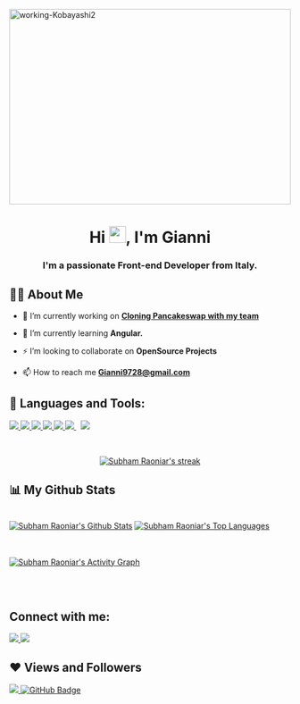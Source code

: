 <a href="https://ibb.co/8rCmscj"><img width="100%" height="350px"  src="https://i.ibb.co/QPgJQd6/working-Kobayashi2.jpg" alt="working-Kobayashi2" border="0"></a>
<h1 align="center">Hi <img src="https://raw.githubusercontent.com/MartinHeinz/MartinHeinz/master/wave.gif" width="30px">, I'm Gianni </h1>
<h3 align="center">I'm a passionate Front-end Developer from Italy.</h3>


## 🙋‍♂️ About Me

- 🔭 I’m currently working on **[Cloning Pancakeswap with my team](https://github.com/Xerip97/PancakeSwap/)**

- 🌱 I’m currently learning **Angular.**

- ⚡ I’m looking to collaborate on **OpenSource Projects**

- 📫 How to reach me **Gianni9728@gmail.com**



## 🚀 Languages and Tools:

<p align="left"> 
    <a href="https://developer.mozilla.org/en-US/docs/Web/JavaScript" target="_blank"> <img src="https://img.icons8.com/color/48/000000/javascript.png"/> </a> 
    <a href="https://www.w3.org/html/" target="_blank"> <img src="https://img.icons8.com/color/48/000000/html-5.png"/> </a> 
    <a href="https://www.w3schools.com/css/" target="_blank"> <img src="https://img.icons8.com/color/48/000000/css3.png"/> </a> 
    <a href="https://getbootstrap.com" target="_blank"> <img src="https://img.icons8.com/color/48/000000/bootstrap.png"/> </a> 
    <a href="https://angular.io/guide/rx-library" target="_blank"> <img src="https://img.icons8.com/color/48/000000/angularjs.png"/> </a>  
    <a style="padding-right:8px;" href="https://nodejs.org" target="_blank"> <img src="https://img.icons8.com/color/48/000000/nodejs.png"/> </a>   
    <a href="https://git-scm.com/" target="_blank"> <img src="https://img.icons8.com/color/48/000000/git.png"/> </a> 
      
  
</p>

<br/>

<p align="center">
    <a href="https://github.com/SubhamRaoniar28/github-readme-streak-stats">
        <img title="🔥 Get streak stats for your profile at git.io/streak-stats" alt="Subham Raoniar's streak" src="https://github-readme-streak-stats.herokuapp.com/?user=Gianni9728&theme=black-ice&hide_border=true&stroke=0000&background=060A0CD0"/>
    </a>
</p>

## 📊 My Github Stats

  <br/>
    <a href="https://github.com/SubhamRaoniar28/github-readme-stats"><img alt="Subham Raoniar's Github Stats" src="https://github-readme-stats.vercel.app/api?username=Gianni9728&show_icons=true&count_private=true&theme=react&hide_border=true&bg_color=0D1117" /></a>
  <a href="https://github.com/SubhamRaoniar28/github-readme-stats"><img alt="Subham Raoniar's Top Languages" src="https://github-readme-stats.vercel.app/api/top-langs/?username=Gianni9728&langs_count=8&count_private=true&layout=compact&theme=react&hide_border=true&bg_color=0D1117" /></a>
  <br/>



<br/>
<br/>

<a href="https://github.com/Gianni9728/github-readme-activity-graph"><img alt="Subham Raoniar's Activity Graph" src="https://activity-graph.herokuapp.com/graph?username=Gianni9728&bg_color=0D1117&color=5BCDEC&line=5BCDEC&point=FFFFFF&hide_border=true" /></a>

<br/>
<br/>

## Connect with me:
<p align="left">

<a href = "https://www.linkedin.com/in/gianni-zhang-700330231/"><img src="https://img.icons8.com/fluency/48/000000/linkedin.png"/> </a>
<a href = "https://github.com/Gianni9728/Gianni9728"><img src="https://img.icons8.com/ios-glyphs/60/000000/github.png"/></a>


</p>

## ❤ Views and Followers
<a href="https://github.com/Meghna-DAS/github-profile-views-counter">
    <img src="https://komarev.com/ghpvc/?username=Gianni9728">
</a>
<a href="https://github.com/Gianni9728?tab=followers"><img src="https://img.shields.io/github/followers/Gianni9728?label=Followers&style=social" alt="GitHub Badge"></a>











